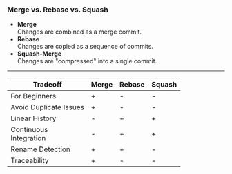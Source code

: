 ### Merge vs. Rebase vs. Squash

 * **Merge** \
   Changes are combined as a merge commit.
 * **Rebase** \
   Changes are copied as a sequence of commits.
 * **Squash-Merge** \
   Changes are "compressed" into a single commit.


---


| Tradeoff |  Merge  |  Rebase |  Squash |
|--|---------|---------|---------|
| For Beginners | + | - | - |
| Avoid Duplicate Issues | + | - | - |
| Linear History | - | + | + |
| Continuous<br/>Integration | - | + | + |
| Rename Detection | + | + | - |
| Traceability | + | - | - |

